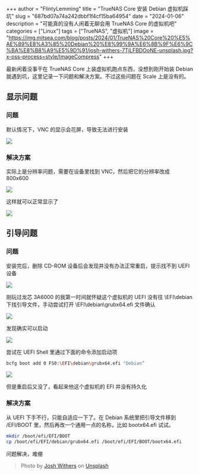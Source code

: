 +++
author = "FlintyLemming"
title = "TrueNAS Core 安装 Debian 虚拟机踩坑"
slug = "687bd07a74a242dbbf1f4cf15ba64954"
date = "2024-01-06"
description = "可能真的没有人闲着无聊会用 TrueNAS Core 的虚拟机吧"
categories = ["Linux"]
tags = ["TrueNAS", "虚拟机"]
image = "https://img.mitsea.com/blog/posts/2024/01/TrueNAS%20Core%20%E5%AE%89%E8%A3%85%20Debian%20%E8%99%9A%E6%8B%9F%E6%9C%BA%E8%B8%A9%E5%9D%91/josh-withers-7TjLFBDOoNE-unsplash.jpg?x-oss-process=style/ImageCompress"
+++

最新闲着没事干在 TrueNAS Core 上装虚拟机跑点东西，没想到刚开始装 Debian 就遇到坑，这里记录一下问题和解决方案。不过这些问题在 Scale 上是没有的。

## 显示问题

### 问题

默认情况下，VNC 的显示会花屏，导致无法进行安装

![](https://img.mitsea.com/blog/posts/2024/01/TrueNAS%20Core%20%E5%AE%89%E8%A3%85%20Debian%20%E8%99%9A%E6%8B%9F%E6%9C%BA%E8%B8%A9%E5%9D%91/8cebabe05a4983616eb813e9bcb78bda.png?x-oss-process=style/ImageCompress)

### 解决方案

实际上是分辨率问题，需要在设备里找到 VNC，然后把它的分辨率改成 800x600

![](https://img.mitsea.com/blog/posts/2024/01/TrueNAS%20Core%20%E5%AE%89%E8%A3%85%20Debian%20%E8%99%9A%E6%8B%9F%E6%9C%BA%E8%B8%A9%E5%9D%91/CleanShot_2024-01-06_at_21.53.392x.png?x-oss-process=style/ImageCompress)

这样就可以正常显示了

![](https://img.mitsea.com/blog/posts/2024/01/TrueNAS%20Core%20%E5%AE%89%E8%A3%85%20Debian%20%E8%99%9A%E6%8B%9F%E6%9C%BA%E8%B8%A9%E5%9D%91/Untitled.png?x-oss-process=style/ImageCompressg)

## 引导问题

### 问题

安装完后，删除 CD-ROM 设备后会发现并没有办法正常重启，提示找不到 UEFI 设备

![](https://img.mitsea.com/blog/posts/2024/01/TrueNAS%20Core%20%E5%AE%89%E8%A3%85%20Debian%20%E8%99%9A%E6%8B%9F%E6%9C%BA%E8%B8%A9%E5%9D%91/CleanShot_2024-01-06_at_21.36.212x.png?x-oss-process=style/ImageCompress)

刚玩过龙芯 3A6000 的我第一时间就怀疑这个虚拟机的 UEFI 没有往 \EFI\debian 下找引导文件，手动尝试打开 \EFI\debian\grubx64.efi 文件确认

![](https://img.mitsea.com/blog/posts/2024/01/TrueNAS%20Core%20%E5%AE%89%E8%A3%85%20Debian%20%E8%99%9A%E6%8B%9F%E6%9C%BA%E8%B8%A9%E5%9D%91/CleanShot_2024-01-06_at_21.39.082x.png?x-oss-process=style/ImageCompress)

发现确实可以启动

![](https://img.mitsea.com/blog/posts/2024/01/TrueNAS%20Core%20%E5%AE%89%E8%A3%85%20Debian%20%E8%99%9A%E6%8B%9F%E6%9C%BA%E8%B8%A9%E5%9D%91/7aa62849c44d159df8c64cea4d1908df.png?x-oss-process=style/ImageCompress)

尝试在 UEFI Shell 里通过下面的命令添加启动项

```bash
bcfg boot add 0 FS0:\EFI\debian\grubx64.efi "Debian”
```

![](https://img.mitsea.com/blog/posts/2024/01/TrueNAS%20Core%20%E5%AE%89%E8%A3%85%20Debian%20%E8%99%9A%E6%8B%9F%E6%9C%BA%E8%B8%A9%E5%9D%91/CleanShot_2024-01-06_at_21.46.152x.png?x-oss-process=style/ImageCompress)

但是重启后又没了，看起来他这个虚拟机的 EFI 并没有持久化

### 解决方案

从 UEFI 下手不行，只能自适应一下了。在 Debian 系统里把引导文件移到 /EFI/BOOT 里，然后再改一个通用一点的名称，比如 bootx64.efi 试试。

```bash
mkdir /boot/efi/EFI/BOOT
cp /boot/efi/EFI/debian/grubx64.efi /boot/efi/EFI/BOOT/bootx64.efi
```

问题解决，难绷

> Photo by [Josh Withers](https://unsplash.com/@joshwithers?utm_content=creditCopyText&utm_medium=referral&utm_source=unsplash) on [Unsplash](https://unsplash.com/photos/a-body-of-water-surrounded-by-snow-covered-mountains-7TjLFBDOoNE?utm_content=creditCopyText&utm_medium=referral&utm_source=unsplash)
  